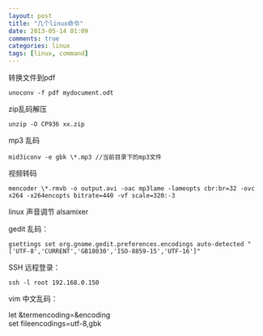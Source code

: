 ```yaml
---
layout: post
title: "几个linux命令"
date: 2013-05-14 01:09
comments: true
categories: linux
tags: [linux, command]
---
```


转换文件到pdf 

	unoconv -f pdf mydocument.odt

zip乱码解压 

	unzip -O CP936 xx.zip

mp3 乱码 

	mid3iconv -e gbk \*.mp3 //当前目录下的mp3文件

视频转码 

	mencoder \*.rmvb -o output.avi -oac mp3lame -lameopts cbr:br=32 -ovc x264 -x264encopts bitrate=440 -vf scale=320:-3

linux 声音调节  alsamixer

gedit 乱码：

    gsettings set org.gnome.gedit.preferences.encodings auto-detected "['UTF-8','CURRENT','GB18030','ISO-8859-15','UTF-16']"

SSH 远程登录：

	ssh -l root 192.168.0.150

vim 中文乱码：

let &termencoding=&encoding\
set fileencodings=utf-8,gbk

